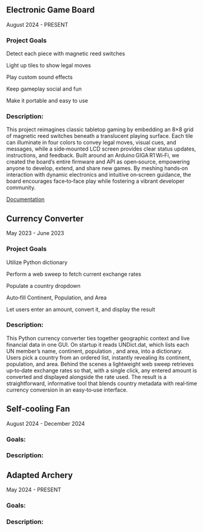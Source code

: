 ## **Electronic Game Board**


August 2024 - PRESENT

### Project Goals


Detect each piece with magnetic reed switches

Light up tiles to show legal moves

Play custom sound effects

Keep gameplay social and fun

Make it portable and easy to use

### Description:

This project reimagines classic tabletop gaming by embedding an 8×8 grid of magnetic reed switches beneath a translucent playing surface. Each tile can illuminate in four colors to convey legal moves, visual cues, and messages, while a side‑mounted LCD screen provides clear status updates, instructions, and feedback. Built around an Arduino GIGA R1 Wi‑Fi, we created the board’s entire firmware and API as open‑source, empowering anyone to develop, extend, and share new games. By meshing hands‑on interaction with dynamic electronics and intuitive on‑screen guidance, the board encourages face‑to‑face play while fostering a vibrant developer community.

[Documentation]([[https://drive.google.com/drive/folders/1cZMvOd7qbFIAytQBd03h56tROSMk26yl?usp=drive_link](https://drive.google.com/drive/folders/1cZMvOd7qbFIAytQBd03h56tROSMk26yl?usp=sharing)](https://drive.google.com/uc?export=download&id=1U4pKd64izw8tKl4V7rxhIjDhB5MH5MYS))

## **Currency Converter**

May 2023 - June 2023

### Project Goals

Utilize Python dictionary

Perform a web sweep to fetch current exchange rates

Populate a country dropdown

Auto‑fill Continent, Population, and Area

Let users enter an amount, convert it, and display the result

### Description:

This Python currency converter ties together geographic context and live financial data in one GUI. On startup it reads UNDict.dat, which lists each UN member’s name, continent, population , and area, into a dictionary. Users pick a country from an ordered list, instantly revealing its continent, population, and area. Behind the scenes a lightweight web sweep retrieves up‑to‑date exchange rates so that, with a single click, any entered amount is converted and displayed alongside the rate used. The result is a straightforward, informative tool that blends country metadata with real‑time currency conversion in an easy‑to‑use interface.

## **Self-cooling Fan**

August 2024 - December 2024

### Goals:

### Description:

## **Adapted Archery**

May 2024 - PRESENT

### Goals:

### Description:




